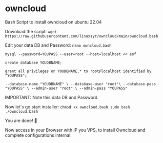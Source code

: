 # owncloud
Bash Script to install owncloud on ubuntu 22.04

Download the script:
``wget https://raw.githubusercontent.com/linuxsyr/owncloud/main/owncloud.bash``

Edit your data DB and Password:
``nano owncloud.bash``

``mysql --password=YOUPASS --user=root --host=localhost << eof``

``create database YOUDBNAME;``

``grant all privileges on YOUDBNAME.* to root@localhost identified by "YOUPASS";``

``--database-name "YOUDBNAME" \
   --database-user "root"\
   --database-pass "YOUPASS" \
   --admin-user "root" \
   --admin-pass "YOUPASS"``
   
IMPORTANT: Note this data DB and Password.

Now let's go start installer:
``chmod +x owncloud.bash
sudo bash ./owncloud.bash``

You are done! 👏

Now access in your Browser with IP you VPS, to install Owncloud and complete configurations internal.
